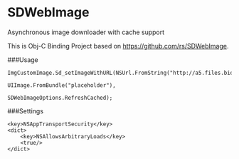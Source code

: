 # SDWebImage

Asynchronous image downloader with cache support

This is Obj-C Binding Project based on https://github.com/rs/SDWebImage.

###Usage 

```
ImgCustomImage.Sd_setImageWithURL(NSUrl.FromString("http://a5.files.biography.com/image/upload/c_fit,cs_srgb,dpr_1.0,h_1200,q_80,w_1200/MTE5NDg0MDU0NTIzODQwMDE1.jpg"),
											  UIImage.FromBundle("placeholder"),
											  SDWebImageOptions.RefreshCached);
```

###Settings

```
<key>NSAppTransportSecurity</key>
<dict>
	<key>NSAllowsArbitraryLoads</key>
	<true/>
</dict>
```
